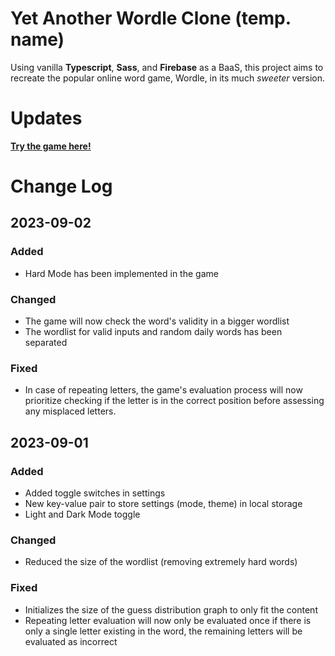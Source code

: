 # Yet Another Wordle Clone (temp. name)

Using vanilla **Typescript**, **Sass**, and **Firebase** as a BaaS, this project aims to recreate the popular online word game, Wordle, in its much _sweeter_ version.

# Updates

**[Try the game here!](https://yet-another-wordle-clone.web.app/)**

# Change Log

## 2023-09-02

### Added

- Hard Mode has been implemented in the game

### Changed

- The game will now check the word's validity in a bigger wordlist
- The wordlist for valid inputs and random daily words has been separated

### Fixed

- In case of repeating letters, the game's evaluation process will now prioritize checking if the letter is in the correct position before assessing any misplaced letters.

## 2023-09-01

### Added

- Added toggle switches in settings
- New key-value pair to store settings (mode, theme) in local storage
- Light and Dark Mode toggle

### Changed

- Reduced the size of the wordlist (removing extremely hard words)

### Fixed

- Initializes the size of the guess distribution graph to only fit the content
- Repeating letter evaluation will now only be evaluated once if there is only a single letter existing in the word, the remaining letters will be evaluated as incorrect



